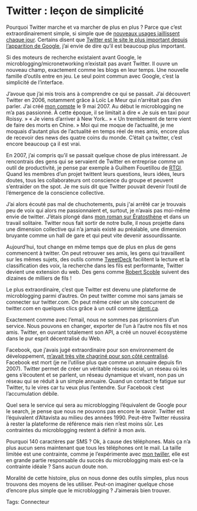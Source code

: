 # Twitter : leçon de simplicité

Pourquoi Twitter marche et va marcher de plus en plus ? Parce que c’est extraordinairement simple, si simple que de [nouveaux usages jaillissent chaque jour](http://twitter.com/alertricity_fr). Certains disent que [Twitter est le site le plus important depuis l’apparition de Google](http://www.97thfloor.com/blog/twitter-the-most-important-website-since-google/), j’ai envie de dire qu’il est beaucoup plus important.

Si des moteurs de recherche existaient avant Google, le microblogging/micronetworking n’existait pas avant Twitter. Il ouvre un nouveau champ, exactement comme les blogs en leur temps. Une nouvelle famille d’outils entre en jeu. Le seul point commun avec Google, c’est la simplicité de l’interface.

J’avoue que j’ai mis trois ans à comprendre ce qui se passait. J’ai découvert Twitter en 2006, notamment grâce à Loïc Le Meur qui n’arrêtait pas d’en parler. J’ai créé [mon compte](http://twitter.com/tcrouzet) le 9 mai 2007. Au début le microblogging ne m’a pas passionné. À cette époque, il se limitait à dire « Je suis en taxi pour Roissy. » « Je viens d’arriver à New York.. » « Un tremblement de terre vient de faire des morts en Chine. » Moi qui me moque de l’actualité, je me moquais d’autant plus de l’actualité en temps réel de mes amis, encore plus de recevoir des news des quatre coins du monde. C’était ça twitter, c’est encore beaucoup ça il est vrai.

En 2007, j’ai compris qu’il se passait quelque chose de plus intéressant. Je rencontrais des gens qui se servaient de Twitter en entreprise comme un outil de productivité, je pense par exemple à Guilhem Fouetillou de [RTGI](http://rtgi.fr/). Quand les membres d’un projet twittent leurs questions, leurs idées, leurs doutes, tous les collaborateurs ont conscience du groupe et peuvent s’entraider on the spot. Je me suis dit que Twitter pouvait devenir l’outil de l’émergence de la conscience collective.

J’ai alors écouté pas mal de chuchotements, puis j'ai arrêté car je trouvais peu de voix qui alors me passionnaient et, surtout, je n’avais pas moi-même envie de twitter. J’étais plongé dans [mon roman sur Ératosthène](http://ihl.tcrouzet.com/) et dans un travail solitaire. Twitter nous fait sortir de notre bulle, il nous projette dans une dimension collective qui n’a jamais existé au préalable, une dimension bruyante comme un hall de gare et qui peut vite devenir assourdissante.

Aujourd’hui, tout change en même temps que de plus en plus de gens commencent à twitter. On peut retrouver ses amis, les gens qui travaillent sur les mêmes sujets, des outils comme [TweetDeck](http://www.tweetdeck.com) facilitent la lecture et la classification des voix, la recherche dans les fils est performante, Twitter devient une extension du web. Des gens comme [Robert Scoble](http://twitter.com/Scobleizer) suivent des dizaines de milliers de fils !

Le plus extraordinaire, c’est que Twitter est devenu une plateforme de microblogging parmi d’autres. On peut twitter comme moi sans jamais se connecter sur twitter.com. On peut même créer un site concurrent de twitter.com en quelques clics grâce à un outil comme [identi.ca](http://identi.ca/).

Exactement comme avec l’email, nous ne sommes pas prisonniers d’un service. Nous pouvons en changer, exporter de l’un à l’autre nos fils et nos amis. Twitter, en ouvrant totalement son API, a créé un nouvel écosystème dans le pur esprit décentralisé du Web.

Facebook, que j’avais jugé extraordinaire pour son environnement de développement, [m’avait très vite chagriné pour son côté centralisé](/2007/07/09/hypercentralisation/). Facebook est mort (je ne l’utilise plus que comme un annuaire depuis fin 2007). Twitter permet de créer un véritable réseau social, un réseau où les gens s’écoutent et se parlent, un réseau dynamique et vivant, non pas un réseau qui se réduit à un simple annuaire. Quand un contact te fatigue sur Twitter, tu le vires car tu veux plus l’entendre. Sur Facebook c’est l’accumulation débile.

Quel sera le service qui sera au microblogging l’équivalent de Google pour le search, je pense que nous ne pouvons pas encore le savoir. Twitter est l’équivalent d’Altavista au milieu des années 1990. Peut-être Twitter réussira à rester la plateforme de référence mais rien n’est moins sûr. Les contraintes du microblogging restent à définir à mon avis.

Pourquoi 140 caractères par SMS ? Ok, à cause des téléphones. Mais ça n’a plus aucun sens maintenant que tous les téléphones ont le mail. La taille limitée est une contrainte, comme je l’expérimente avec [mon twiller](http://twiller.tcrouzet.com/), elle est en grande partie responsable du succès du microblogging mais est-ce la contrainte idéale ? Sans aucun doute non.

Moralité de cette histoire, plus on nous donne des outils simples, plus nous trouvons des moyens de les utiliser. Peut-on imaginer quelque chose d’encore plus simple que le microblogging ? J’aimerais bien trouver.

Tags: Connecteur